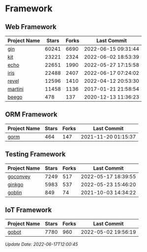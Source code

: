 # Framework

## Web Framework
| Project Name | Stars | Forks | Last Commit |
| ------------ | ----- | ----- | ----------- |
| [gin](https://github.com/gin-gonic/gin) | 60241 | 6690 | 2022-06-15 09:31:44 |
| [kit](https://github.com/go-kit/kit) | 23221 | 2324 | 2022-06-02 18:53:39 |
| [echo](https://github.com/labstack/echo) | 22651 | 1990 | 2022-05-27 17:15:58 |
| [iris](https://github.com/kataras/iris) | 22488 | 2407 | 2022-06-17 07:24:02 |
| [revel](https://github.com/revel/revel) | 12596 | 1410 | 2022-04-12 20:53:30 |
| [martini](https://github.com/go-martini/martini) | 11458 | 1136 | 2017-01-21 21:58:54 |
| [beego](https://github.com/astaxie/beego) | 478 | 137 | 2020-12-13 11:36:23 |

## ORM Framework
| Project Name | Stars | Forks | Last Commit |
| ------------ | ----- | ----- | ----------- |
| [gorm](https://github.com/jinzhu/gorm) | 464 | 147 | 2021-11-20 01:15:37 |

## Testing Framework
| Project Name | Stars | Forks | Last Commit |
| ------------ | ----- | ----- | ----------- |
| [goconvey](https://github.com/smartystreets/goconvey) | 7249 | 517 | 2022-05-17 18:39:55 |
| [ginkgo](https://github.com/onsi/ginkgo) | 5983 | 537 | 2022-05-23 15:46:20 |
| [goblin](https://github.com/franela/goblin) | 849 | 74 | 2021-10-03 14:34:22 |

## IoT Framework
| Project Name | Stars | Forks | Last Commit |
| ------------ | ----- | ----- | ----------- |
| [gobot](https://github.com/hybridgroup/gobot) | 7780 | 960 | 2022-05-02 19:56:19 |

*Update Date: 2022-06-17T12:00:45*